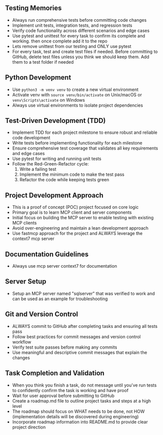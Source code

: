 ## Testing Memories

- Always run comprehensive tests before committing code changes
- Implement unit tests, integration tests, and regression tests
- Verify code functionality across different scenarios and edge cases
- Use     pytest and unittest for every task to confirm its complete and working. then once complete add it to the repo
- Lets remove unittest from our testing and ONLY use pytest
- For every task, test and create test files if needed. Before committing to GitHub, delete test files unless you think we should keep them. Add them to a test folder if needed

## Python Development

- Use `python3 -m venv venv` to create a new virtual environment
- Activate venv with `source venv/bin/activate` on Unix/macOS or `venv\Scripts\activate` on Windows
- Always use virtual environments to isolate project dependencies

## Test-Driven Development (TDD)

- Implement TDD for each project milestone to ensure robust and reliable code development
- Write tests before implementing functionality for each milestone
- Ensure comprehensive test coverage that validates all key requirements and edge cases
- Use pytest for writing and running unit tests
- Follow the Red-Green-Refactor cycle:
  1. Write a failing test
  2. Implement the minimum code to make the test pass
  3. Refactor the code while keeping tests green

## Project Development Approach

- This is a proof of concept (POC) project focused on core logic
- Primary goal is to learn MCP client and server components
- Initial focus on building the MCP server to enable testing with existing MCP clients
- Avoid over-engineering and maintain a lean development approach
- Use fastmcp approach for the project and ALWAYS leverage the context7 mcp server

## Documentation Guidelines

- Always use mcp server context7 for documentation

## Server Setup

- Setup an MCP server named "sqlserver" that was verified to work and can be used as an example for troubleshooting

## Git and Version Control

- ALWAYS commit to GitHub after completing tasks and ensuring all tests pass
- Follow best practices for commit messages and version control workflow
- Verify test suite passes before making any commits
- Use meaningful and descriptive commit messages that explain the changes

## Task Completion and Validation

- When you think you finish a task, do not message until you've run tests to confidently confirm the task is working and have proof
- Wait for user approval before submitting to GitHub
- Create a roadmap.md file to outline project tasks and steps at a high level
- The roadmap should focus on WHAT needs to be done, not HOW (implementation details will be discovered during engineering)
- Incorporate roadmap information into README.md to provide clear project direction